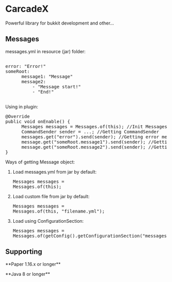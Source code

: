 # CarcadeX
Powerful library for bukkit development and other...

Messages
---------------
messages.yml in resource (jar) folder:
<pre>

error: "<red>Error!"
someRoot:
      message1: "<green>Message"
      message2:
          - "<green>Message start!"
          - "<green>End!"
 </pre>
 
Using in plugin:
 
<pre>
@Override
public void onEnable() {
      Messages messages = Messages.of(this); //Init Messages
      CommandSender sender = ...; //Getting CommandSender
      messages.get("error").send(sender); //Getting error message
      message.get("someRoot.message1").send(sender); //Getting someRoot.message1 message
      message.get("someRoot.message2").send(sender); //Getting someRoot.message2 message
}
</pre>

Ways of getting Message object:
1. Load messages.yml from jar by default: <pre>Messages messages = Messages.of(this);</pre>
2. Load custom file from jar by default: <pre>Messages messages = Messages.of(this, "filename.yml");</pre>
3. Load using ConfigurationSection: <pre>Messages messages = Messages.of(getConfig().getConfigurationSection("messages"));</pre>

Supporting
---------------
<p>**Paper 1.16.x or longer**</p>
<p>**Java 8 or longer**</p>
